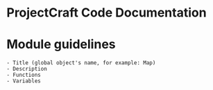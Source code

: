 # ProjectCraft Code Documentation

# Module guidelines
    - Title (global object's name, for example: Map)
    - Description
    - Functions
    - Variables








